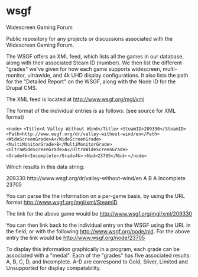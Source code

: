 # wsgf
Widescreen Gaming Forum

Public repository for any projects or discussions associated with the Widescreen Gaming Forum.

The WSGF offers an XML feed, which lists all the games in our database, along with their associated Steam ID (number).  We then list the different "grades" we've given for how each game supports widescreen, multi-monitor, ultrawide, and 4k UHD display configurations.  It also lists the path for the "Detailed Report" on the WSGF, along with the Node ID for the Drupal CMS.

The XML feed is located at http://www.wsgf.org/mgl/xml

The format of the individual entries is as follows: (see source for XML format)

`<node>`
  `<Title>A Valley Without Wind</Title>`
  `<SteamID>209330</SteamID>`
  `<Path>http://www.wsgf.org/dr/valley-without-wind/en</Path>`
  `<WideScreenGrade>A</WideScreenGrade>`
  `<MultiMonitorGrade>B</MultiMonitorGrade>`
  `<UltraWideScreenGrade>A</UltraWideScreenGrade>`
  `<Grade4k>Incomplete</Grade4k>`
  `<Nid>23705</Nid>`
`</node>`

Which results in this data string:

<node>
  <Title>A Valley Without Wind</Title>
  <SteamID>209330</SteamID>
  <Path>http://www.wsgf.org/dr/valley-without-wind/en</Path>
  <WideScreenGrade>A</WideScreenGrade>
  <MultiMonitorGrade>B</MultiMonitorGrade>
  <UltraWideScreenGrade>A</UltraWideScreenGrade>
  <Grade4k>Incomplete</Grade4k>
  <Nid>23705</Nid>
</node>

You can parse the the information on a per-game basis, by using the URL format http://www.wsgf.org/mgl/xml/SteamID

The link for the above game would be http://www.wsgf.org/mgl/xml/209330

You can then link back to the individual entry on the WSGF using the URL in the <Path> field, or with the following http://www.wsgf.org/node/nid.  For the above entry the link would be http://www.wsgf.org/node/23705

To display this information graphically in a program, each grade can be associated with a "medal".  Each of the "grades" has five associated results: A, B, C, D, and Incomplete.  A-D are correspond to Gold, Silver, Limited and Unsupported for display compatability.
